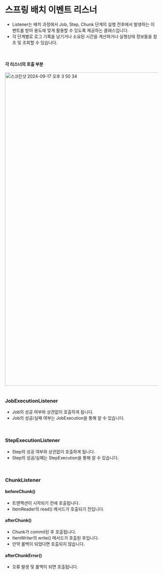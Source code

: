 # 스프링 배치 이벤트 리스너

- Listener는 배치 과정에서 Job, Step, Chunk 단계의 실행 전후에서 발생하는 이벤트를 받아 용도에 맞게 활용할 수 있도록 제공하는 클래스입니다.
- 각 단계별로 로그 기록을 남기거나 소요된 시간을 계산하거나 실행상태 정보들을 참조 및 조회할 수 있습니다.

<br>

#### 각 리스너의 호출 부분

<img width="1032" alt="스크린샷 2024-09-17 오후 3 50 34" src="https://github.com/user-attachments/assets/c5ace50c-d3f9-4491-9086-6f6eaf4b08d1">

<br>
<br>

### JobExecutionListener

- Job의 성공 여부와 상관없이 호출하게 됩니다.
- Job의 성공/실패 여부는 JobExecution을 통해 알 수 있습니다.

<br>

### StepExecutionListener

- Step의 성공 여부와 상관없이 호출하게 됩니다.
- Step의 성공/실패는 StepExecution을 통해 알 수 있습니다.

<br>

### ChunkListener

#### beforeChunk()

- 트랜잭션이 시작되기 전에 호출됩니다.
- ItemReader의 read() 메서드가 호출되기 전입니다.

#### afterChunk()

- Chunk가 commit된 후 호출됩니다.
- ItemWriter의 write() 메서드가 호출된 후입니다.
- 만약 롤백이 되었다면 호출되지 않습니다.

#### afterChunkError()

- 오류 발생 및 롤백이 되면 호출됩니다.


